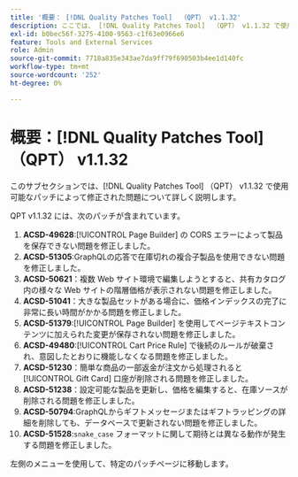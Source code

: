 ```yaml
---
title: '概要： [!DNL Quality Patches Tool]  （QPT） v1.1.32'
description: ここでは、 [!DNL Quality Patches Tool]  （QPT） v1.1.32 で使用可能なパッチによって修正された問題について詳しく説明します。
exl-id: b0bec56f-3275-4100-9563-c1f63e0966e6
feature: Tools and External Services
role: Admin
source-git-commit: 7718a835e343ae7da9ff79f690503b4ee1d140fc
workflow-type: tm+mt
source-wordcount: '252'
ht-degree: 0%

---
```


# 概要：[!DNL Quality Patches Tool] （QPT） v1.1.32

このサブセクションでは、[!DNL Quality Patches Tool] （QPT） v1.1.32 で使用可能なパッチによって修正された問題について詳しく説明します。

QPT v1.1.32 には、次のパッチが含まれています。

1. **ACSD-49628**:[!UICONTROL Page Builder] の CORS エラーによって製品を保存できない問題を修正しました。
1. **ACSD-51305**:GraphQLの応答で在庫切れの複合子製品を使用できない問題を修正しました。
1. **ACSD-50621**：複数 Web サイト環境で編集しようとすると、共有カタログ内の様々な Web サイトの階層価格が表示されない問題を修正しました。
1. **ACSD-51041**：大きな製品セットがある場合に、価格インデックスの完了に非常に長い時間がかかる問題を修正しました。
1. **ACSD-51379**:[!UICONTROL Page Builder] を使用してページテキストコンテンツに加えられた変更が保存されない問題を修正しました。
1. **ACSD-49480**:[!UICONTROL Cart Price Rule] で後続のルールが破棄され、意図したとおりに機能しなくなる問題を修正しました。
1. **ACSD-51230**：簡単な商品の一部返金が注文から処理されると [!UICONTROL Gift Card] 口座が削除される問題を修正しました。
1. **ACSD-51238**：設定可能な製品を更新し、価格を編集すると、在庫ソースが削除される問題を修正しました。
1. **ACSD-50794**:GraphQLからギフトメッセージまたはギフトラッピングの詳細を削除しても、データベースで更新されない問題を修正しました。
1. **ACSD-51528**:`snake_case` フォーマットに関して期待とは異なる動作が発生する問題を修正しました。

左側のメニューを使用して、特定のパッチページに移動します。
